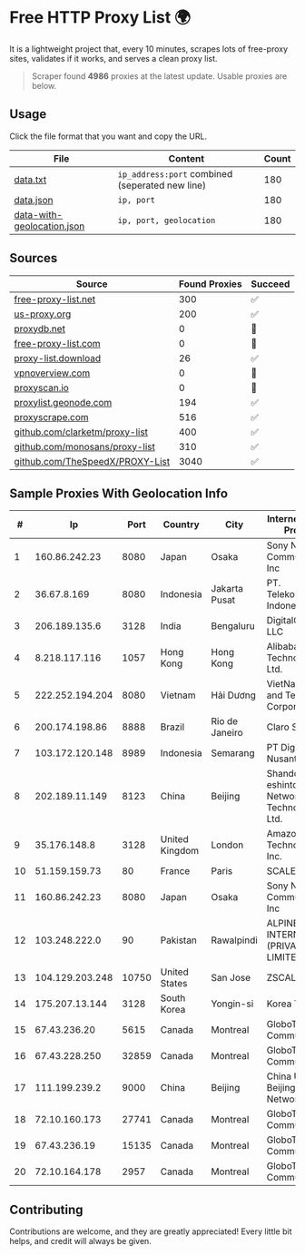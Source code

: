 
# Free HTTP Proxy List 🌍

It is a lightweight project that, every 10 minutes, scrapes lots of free-proxy sites, validates if it works, and serves a clean proxy list.


> Scraper found **4986** proxies at the latest update. Usable proxies are below.

## Usage

Click the file format that you want and copy the URL.


|File|Content|Count|
|----|-------|-----|
|[data.txt](https://raw.githubusercontent.com/themiralay/Proxy-List-World/master/data.txt)|`ip_address:port` combined (seperated new line)|180|
|[data.json](https://raw.githubusercontent.com/themiralay/Proxy-List-World/master/data.json)|`ip, port`|180|
|[data-with-geolocation.json](https://raw.githubusercontent.com/themiralay/Proxy-List-World/master/data-with-geolocation.json)|`ip, port, geolocation`|180|

## Sources

|Source|Found Proxies|Succeed|
|------|-------------|-------|
|[free-proxy-list.net](https://free-proxy-list.net)|300|✅|
|[us-proxy.org](https://www.us-proxy.org)|200|✅|
|[proxydb.net](http://proxydb.net)|0|🚫|
|[free-proxy-list.com](https://free-proxy-list.com/?page=&port=&type%5B%5D=http&type%5B%5D=https&up_time=0&search=Search)|0|🚫|
|[proxy-list.download](https://www.proxy-list.download/HTTP)|26|✅|
|[vpnoverview.com](https://vpnoverview.com/privacy/anonymous-browsing/free-proxy-servers)|0|🚫|
|[proxyscan.io](https://www.proxyscan.io)|0|🚫|
|[proxylist.geonode.com](https://proxylist.geonode.com/api/proxy-list?limit=300&page=1&sort_by=lastChecked&sort_type=desc&protocols=http,https)|194|✅|
|[proxyscrape.com](https://api.proxyscrape.com/v2/?request=displayproxies&protocol=http&timeout=10000&country=all&ssl=all&anonymity=all)|516|✅|
|[github.com/clarketm/proxy-list](https://raw.githubusercontent.com/clarketm/proxy-list/master/proxy-list-raw.txt)|400|✅|
|[github.com/monosans/proxy-list](https://raw.githubusercontent.com/monosans/proxy-list/main/proxies/http.txt)|310|✅|
|[github.com/TheSpeedX/PROXY-List](https://raw.githubusercontent.com/TheSpeedX/PROXY-List/master/http.txt)|3040|✅|


## Sample Proxies With Geolocation Info

|#|Ip|Port|Country|City|Internet Service Provider|
|-|--|----|-------|----|-------------------------|
|1|160.86.242.23|8080|Japan|Osaka|Sony Network Communications Inc|
|2|36.67.8.169|8080|Indonesia|Jakarta Pusat|PT. Telekomunikasi Indonesia|
|3|206.189.135.6|3128|India|Bengaluru|DigitalOcean, LLC|
|4|8.218.117.116|1057|Hong Kong|Hong Kong|Alibaba (US) Technology Co., Ltd.|
|5|222.252.194.204|8080|Vietnam|Hải Dương|VietNam Post and Telecom Corporation|
|6|200.174.198.86|8888|Brazil|Rio de Janeiro|Claro S.A|
|7|103.172.120.148|8989|Indonesia|Semarang|PT Digital Akses Nusantara|
|8|202.189.11.149|8123|China|Beijing|Shandong eshinton Network Technology Co., Ltd.|
|9|35.176.148.8|3128|United Kingdom|London|Amazon Technologies Inc.|
|10|51.159.159.73|80|France|Paris|SCALEWAY|
|11|160.86.242.23|8080|Japan|Osaka|Sony Network Communications Inc|
|12|103.248.222.0|90|Pakistan|Rawalpindi|ALPINES INTERNET (PRIVATE) LIMITED|
|13|104.129.203.248|10750|United States|San Jose|ZSCALER, INC.|
|14|175.207.13.144|3128|South Korea|Yongin-si|Korea Telecom|
|15|67.43.236.20|5615|Canada|Montreal|GloboTech Communications|
|16|67.43.228.250|32859|Canada|Montreal|GloboTech Communications|
|17|111.199.239.2|9000|China|Beijing|China Unicom Beijing Province Network|
|18|72.10.160.173|27741|Canada|Montreal|GloboTech Communications|
|19|67.43.236.19|15135|Canada|Montreal|GloboTech Communications|
|20|72.10.164.178|2957|Canada|Montreal|GloboTech Communications|



## Contributing

Contributions are welcome, and they are greatly appreciated! Every
little bit helps, and credit will always be given.

